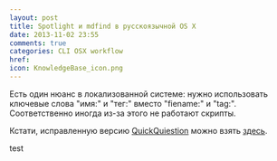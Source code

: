 ```yaml
---
layout: post
title: Spotlight и mdfind в русскоязычной OS X
date: 2013-11-02 23:55
comments: true
categories: CLI OSX workflow 
href: 
icon: KnowledgeBase_icon.png
---
```


Есть один нюанс в локализованной системе: нужно использовать ключевые слова "имя:" и "тег:" вместо "fiename:" и "tag:". Соответственно иногда из-за этого не работают скрипты.

Кстати, исправленную версию [QuickQuiestion](http://paul.elms.pro/blog/2013/09/26/quick-question/) можно взять [здесь](https://github.com/vyazovoi/QuickQuestion).

test